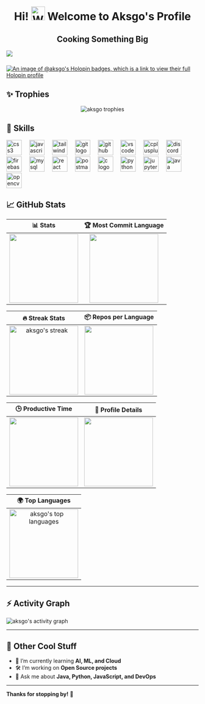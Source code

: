<h1 align="center"> Hi! <img src="https://user-images.githubusercontent.com/18350557/176309783-0785949b-9127-417c-8b55-ab5a4333674e.gif" width="36" height="36" alt="Waving Hand Emoji"> Welcome to Aksgo's Profile</h1>

<h2 align="center">Cooking Something Big</h2>

<div align="left">
  <img src="https://profile-counter.glitch.me/aksgo/count.svg?"  />
</div>

### 
[![An image of @aksgo's Holopin badges, which is a link to view their full Holopin profile](https://holopin.me/aksgo)](https://holopin.io/@aksgo)


## ✨ Trophies

<p align="center">
  <img src="https://github-profile-trophy.vercel.app/?username=aksgo&theme=darkhub&no-frame=true&column=7" alt="aksgo trophies" />
</p>

## 🦾 Skills

<div align="left">
  <img src="https://skillicons.dev/icons?i=css" height="40" alt="css3 logo"  />
  <img width="12" />
  <img src="https://skillicons.dev/icons?i=js" height="40" alt="javascript logo"  />
  <img width="12" />
  <img src="https://skillicons.dev/icons?i=tailwind" height="40" alt="tailwindcss logo"  />
  <img width="12" />
  <img src="https://skillicons.dev/icons?i=git" height="40" alt="git logo"  />
  <img width="12" />
  <img src="https://skillicons.dev/icons?i=github" height="40" alt="github logo"  />
  <img width="12" />
  <img src="https://skillicons.dev/icons?i=vscode" height="40" alt="vscode logo"  />
  <img width="12" />
  <img src="https://skillicons.dev/icons?i=cpp" height="40" alt="cplusplus logo"  />
  <img width="12" />
  <img src="https://skillicons.dev/icons?i=discord" height="40" alt="discord logo"  />
  <img width="12" />
  <img src="https://skillicons.dev/icons?i=firebase" height="40" alt="firebase logo"  />
  <img width="12" />
  <img src="https://skillicons.dev/icons?i=mysql" height="40" alt="mysql logo"  />
  <img width="12" />
  <img src="https://skillicons.dev/icons?i=react" height="40" alt="react logo" />
  <img width="12" />
  <img src="https://skillicons.dev/icons?i=postman" height="40" alt="postman logo"  />
  <img width="12" />
  <img src="https://skillicons.dev/icons?i=c" height="40" alt="c logo"  />
  <img width="12" />
  <img src="https://skillicons.dev/icons?i=python" height="40" alt="python logo" />
  <img width="12" />
  <img src="https://skillicons.dev/icons?i=flask" height="40" alt="jupyter logo" />
  <img width="12" />
  <img src="https://skillicons.dev/icons?i=java" height="40" alt="java logo" />
  <img width="12" />
  <img src="https://skillicons.dev/icons?i=opencv" height="40" alt="opencv logo" />
</div>



## 📈 GitHub Stats

| 📊 Stats | 🏆 Most Commit Language |
|:--:|:--:|
| <img align="center" src="http://github-profile-summary-cards.vercel.app/api/cards/stats?username=aksgo&theme=dark" height="180em" /> | <img align="center" src="http://github-profile-summary-cards.vercel.app/api/cards/most-commit-language?username=aksgo&theme=dark" height="180em" /> |

| 🔥 Streak Stats | 📦 Repos per Language |
|:--:|:--:|
| <img src="https://github-readme-streak-stats.herokuapp.com/?user=aksgo&theme=dark" height="180em" alt="aksgo's streak" /> | <img align="center" src="http://github-profile-summary-cards.vercel.app/api/cards/repos-per-language?username=aksgo&theme=dark" height="180em" /> |

| 🕒 Productive Time | 📝 Profile Details |
|:--:|:--:|
| <img align="center" src="http://github-profile-summary-cards.vercel.app/api/cards/productive-time?username=aksgo&theme=dark" height="180em" /> | <img align="center" src="http://github-profile-summary-cards.vercel.app/api/cards/profile-details?username=aksgo&theme=dark" height="180em" /> |

| 🌍 Top Languages |
|:--:|
| <img align="center" src="https://github-readme-stats.vercel.app/api/top-langs/?username=aksgo&layout=compact&theme=dark" height="180em" alt="aksgo's top languages" /> |

---

## ⚡ Activity Graph

<img align="center" src="https://github-readme-activity-graph.vercel.app/graph?username=aksgo&theme=github" alt="aksgo's activity graph" />

---


## 🚀 Other Cool Stuff

- 🌱 I’m currently learning **AI, ML, and Cloud**
- 🛠️ I’m working on **Open Source projects**
- 💬 Ask me about **Java, Python, JavaScript, and DevOps**

---

**Thanks for stopping by!** 🌟

